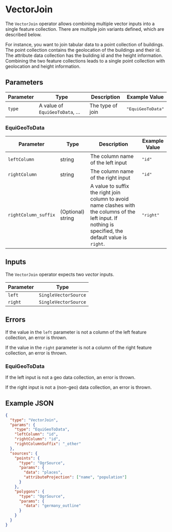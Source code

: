 # VectorJoin

The `VectorJoin` operator allows combining multiple vector inputs into a single feature collection.
There are multiple join variants defined, which are described below.

For instance, you want to join tabular data to a point collection of buildings.
The point collection contains the geolocation of the buildings and their id.
The attribute data collection has the building id and the height information.
Combining the two feature collections leads to a single point collection with geolocation and height information.

## Parameters

| Parameter | Type                          | Description      | Example Value              |
| --------- | ----------------------------- | ---------------- | -------------------------- |
| `type`    | A value of `EquiGeoToData`, … | The type of join | <pre>"EquiGeoToData"</pre> |

### EquiGeoToData

| Parameter            | Type              | Description                                                                                                                                              | Example Value      |
| -------------------- | ----------------- | -------------------------------------------------------------------------------------------------------------------------------------------------------- | ------------------ |
| `leftColumn`         | string            | The column name of the left input                                                                                                                        | <pre>"id"</pre>    |
| `rightColumn`        | string            | The column name of the right input                                                                                                                       | <pre>"id"</pre>    |
| `rightColumn_suffix` | (Optional) string | A value to suffix the right join column to avoid name clashes with the columns of the left input. If nothing is specified, the default value is `right`. | <pre>"right"</pre> |

## Inputs

The `VectorJoin` operator expects two _vector_ inputs.

| Parameter | Type                 |
| --------- | -------------------- |
| `left`    | `SingleVectorSource` |
| `right`   | `SingleVectorSource` |

## Errors

If the value in the `left` parameter is not a column of the left feature collection, an error is thrown.

If the value in the `right` parameter is not a column of the right feature collection, an error is thrown.

### EquiGeoToData

If the left input is not a geo data collection, an error is thrown.

If the right input is not a (non-geo) data collection, an error is thrown.

## Example JSON

```json
{
  "type": "VectorJoin",
  "params": {
    "type": "EquiGeoToData",
    "leftColumn": "id",
    "rightColumn": "id",
    "rightColumnSuffix": "_other"
  },
  "sources": {
    "points": {
      "type": "OgrSource",
      "params": {
        "data": "places",
        "attributeProjection": ["name", "population"]
      }
    },
    "polygons": {
      "type": "OgrSource",
      "params": {
        "data": "germany_outline"
      }
    }
  }
}
```
